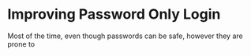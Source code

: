 # Improving Password Only Login

Most of the time, even though passwords can be safe, however they are prone to 